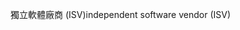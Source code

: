 <span data-ttu-id="1a948-101">獨立軟體廠商 (ISV)</span><span class="sxs-lookup"><span data-stu-id="1a948-101">independent software vendor (ISV)</span></span>